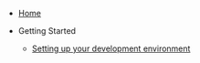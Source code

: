 - [Home](/#main)
- Getting Started

    - [Setting up your development environment](setting-up-your-environment.md)